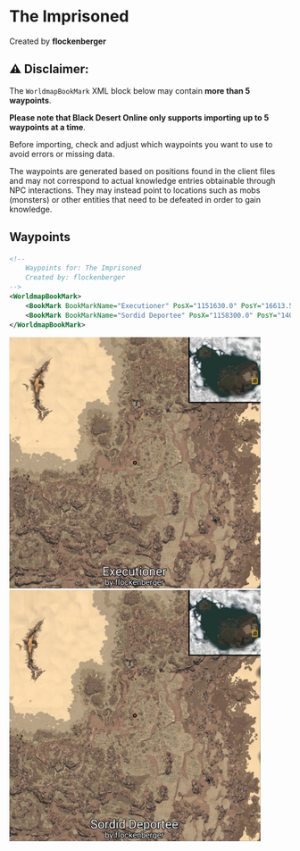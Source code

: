 # The Imprisoned
Created by **flockenberger**

## ⚠️ Disclaimer:
The `WorldmapBookMark` XML block below may contain **more than 5 waypoints**.

**Please note that Black Desert Online only supports importing up to 5 waypoints at a time**.

Before importing, check and adjust which waypoints you want to use to avoid errors or missing data.

The waypoints are generated based on positions found in the client files and may not correspond to actual knowledge entries obtainable through NPC interactions.
They may instead point to locations such as mobs (monsters) or other entities that need to be defeated in order to gain knowledge.

## Waypoints
```xml
<!--
    Waypoints for: The Imprisoned
    Created by: flockenberger
-->
<WorldmapBookMark>
    <BookMark BookMarkName="Executioner" PosX="1151630.0" PosY="16613.599609375" PosZ="-91771.0703125" />
    <BookMark BookMarkName="Sordid Deportee" PosX="1158300.0" PosY="14032.099609375" PosZ="-84877.390625" />
</WorldmapBookMark>
```

<img src="./The Imprisoned_Executioner_Preview.webp" width="450"/> <img src="./The Imprisoned_Sordid Deportee_Preview.webp" width="450"/> 